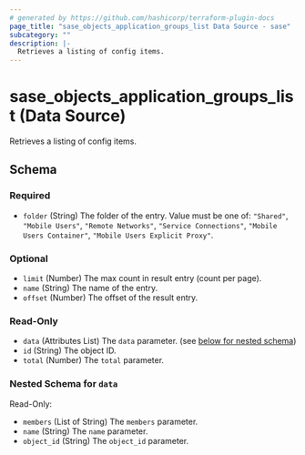 ```yaml
---
# generated by https://github.com/hashicorp/terraform-plugin-docs
page_title: "sase_objects_application_groups_list Data Source - sase"
subcategory: ""
description: |-
  Retrieves a listing of config items.
---
```


# sase_objects_application_groups_list (Data Source)

Retrieves a listing of config items.



<!-- schema generated by tfplugindocs -->
## Schema

### Required

- `folder` (String) The folder of the entry. Value must be one of: `"Shared"`, `"Mobile Users"`, `"Remote Networks"`, `"Service Connections"`, `"Mobile Users Container"`, `"Mobile Users Explicit Proxy"`.

### Optional

- `limit` (Number) The max count in result entry (count per page).
- `name` (String) The name of the entry.
- `offset` (Number) The offset of the result entry.

### Read-Only

- `data` (Attributes List) The `data` parameter. (see [below for nested schema](#nestedatt--data))
- `id` (String) The object ID.
- `total` (Number) The `total` parameter.

<a id="nestedatt--data"></a>
### Nested Schema for `data`

Read-Only:

- `members` (List of String) The `members` parameter.
- `name` (String) The `name` parameter.
- `object_id` (String) The `object_id` parameter.


